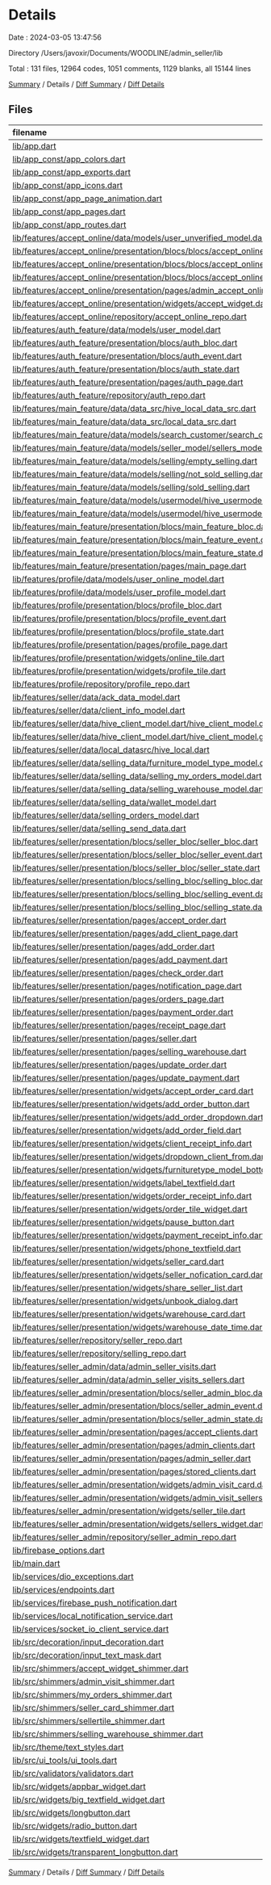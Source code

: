 # Details

Date : 2024-03-05 13:47:56

Directory /Users/javoxir/Documents/WOODLINE/admin_seller/lib

Total : 131 files,  12964 codes, 1051 comments, 1129 blanks, all 15144 lines

[Summary](results.md) / Details / [Diff Summary](diff.md) / [Diff Details](diff-details.md)

## Files
| filename | language | code | comment | blank | total |
| :--- | :--- | ---: | ---: | ---: | ---: |
| [lib/app.dart](/lib/app.dart) | Dart | 68 | 1 | 3 | 72 |
| [lib/app_const/app_colors.dart](/lib/app_const/app_colors.dart) | Dart | 19 | 0 | 2 | 21 |
| [lib/app_const/app_exports.dart](/lib/app_const/app_exports.dart) | Dart | 113 | 0 | 2 | 115 |
| [lib/app_const/app_icons.dart](/lib/app_const/app_icons.dart) | Dart | 26 | 0 | 3 | 29 |
| [lib/app_const/app_page_animation.dart](/lib/app_const/app_page_animation.dart) | Dart | 16 | 0 | 2 | 18 |
| [lib/app_const/app_pages.dart](/lib/app_const/app_pages.dart) | Dart | 59 | 5 | 4 | 68 |
| [lib/app_const/app_routes.dart](/lib/app_const/app_routes.dart) | Dart | 18 | 0 | 1 | 19 |
| [lib/features/accept_online/data/models/user_unverified_model.dart](/lib/features/accept_online/data/models/user_unverified_model.dart) | Dart | 53 | 3 | 12 | 68 |
| [lib/features/accept_online/presentation/blocs/blocs/accept_online_bloc.dart](/lib/features/accept_online/presentation/blocs/blocs/accept_online_bloc.dart) | Dart | 25 | 2 | 7 | 34 |
| [lib/features/accept_online/presentation/blocs/blocs/accept_online_event.dart](/lib/features/accept_online/presentation/blocs/blocs/accept_online_event.dart) | Dart | 10 | 0 | 5 | 15 |
| [lib/features/accept_online/presentation/blocs/blocs/accept_online_state.dart](/lib/features/accept_online/presentation/blocs/blocs/accept_online_state.dart) | Dart | 8 | 13 | 6 | 27 |
| [lib/features/accept_online/presentation/pages/admin_accept_online.dart](/lib/features/accept_online/presentation/pages/admin_accept_online.dart) | Dart | 86 | 3 | 5 | 94 |
| [lib/features/accept_online/presentation/widgets/accept_widget.dart](/lib/features/accept_online/presentation/widgets/accept_widget.dart) | Dart | 105 | 0 | 3 | 108 |
| [lib/features/accept_online/repository/accept_online_repo.dart](/lib/features/accept_online/repository/accept_online_repo.dart) | Dart | 79 | 0 | 6 | 85 |
| [lib/features/auth_feature/data/models/user_model.dart](/lib/features/auth_feature/data/models/user_model.dart) | Dart | 72 | 3 | 16 | 91 |
| [lib/features/auth_feature/presentation/blocs/auth_bloc.dart](/lib/features/auth_feature/presentation/blocs/auth_bloc.dart) | Dart | 52 | 6 | 10 | 68 |
| [lib/features/auth_feature/presentation/blocs/auth_event.dart](/lib/features/auth_feature/presentation/blocs/auth_event.dart) | Dart | 14 | 0 | 10 | 24 |
| [lib/features/auth_feature/presentation/blocs/auth_state.dart](/lib/features/auth_feature/presentation/blocs/auth_state.dart) | Dart | 32 | 1 | 6 | 39 |
| [lib/features/auth_feature/presentation/pages/auth_page.dart](/lib/features/auth_feature/presentation/pages/auth_page.dart) | Dart | 153 | 20 | 8 | 181 |
| [lib/features/auth_feature/repository/auth_repo.dart](/lib/features/auth_feature/repository/auth_repo.dart) | Dart | 45 | 0 | 4 | 49 |
| [lib/features/main_feature/data/data_src/hive_local_data_src.dart](/lib/features/main_feature/data/data_src/hive_local_data_src.dart) | Dart | 22 | 9 | 6 | 37 |
| [lib/features/main_feature/data/data_src/local_data_src.dart](/lib/features/main_feature/data/data_src/local_data_src.dart) | Dart | 124 | 17 | 29 | 170 |
| [lib/features/main_feature/data/models/search_customer/search_customer.dart](/lib/features/main_feature/data/models/search_customer/search_customer.dart) | Dart | 112 | 0 | 11 | 123 |
| [lib/features/main_feature/data/models/seller_model/sellers_model.dart](/lib/features/main_feature/data/models/seller_model/sellers_model.dart) | Dart | 25 | 3 | 9 | 37 |
| [lib/features/main_feature/data/models/selling/empty_selling.dart](/lib/features/main_feature/data/models/selling/empty_selling.dart) | Dart | 51 | 3 | 8 | 62 |
| [lib/features/main_feature/data/models/selling/not_sold_selling.dart](/lib/features/main_feature/data/models/selling/not_sold_selling.dart) | Dart | 59 | 3 | 8 | 70 |
| [lib/features/main_feature/data/models/selling/sold_selling.dart](/lib/features/main_feature/data/models/selling/sold_selling.dart) | Dart | 63 | 3 | 8 | 74 |
| [lib/features/main_feature/data/models/usermodel/hive_usermodel.dart](/lib/features/main_feature/data/models/usermodel/hive_usermodel.dart) | Dart | 11 | 0 | 2 | 13 |
| [lib/features/main_feature/data/models/usermodel/hive_usermodel.g.dart](/lib/features/main_feature/data/models/usermodel/hive_usermodel.g.dart) | Dart | 35 | 4 | 8 | 47 |
| [lib/features/main_feature/presentation/blocs/main_feature_bloc.dart](/lib/features/main_feature/presentation/blocs/main_feature_bloc.dart) | Dart | 12 | 0 | 3 | 15 |
| [lib/features/main_feature/presentation/blocs/main_feature_event.dart](/lib/features/main_feature/presentation/blocs/main_feature_event.dart) | Dart | 10 | 0 | 11 | 21 |
| [lib/features/main_feature/presentation/blocs/main_feature_state.dart](/lib/features/main_feature/presentation/blocs/main_feature_state.dart) | Dart | 21 | 1 | 4 | 26 |
| [lib/features/main_feature/presentation/pages/main_page.dart](/lib/features/main_feature/presentation/pages/main_page.dart) | Dart | 103 | 0 | 8 | 111 |
| [lib/features/profile/data/models/user_online_model.dart](/lib/features/profile/data/models/user_online_model.dart) | Dart | 34 | 3 | 8 | 45 |
| [lib/features/profile/data/models/user_profile_model.dart](/lib/features/profile/data/models/user_profile_model.dart) | Dart | 54 | 3 | 13 | 70 |
| [lib/features/profile/presentation/blocs/profile_bloc.dart](/lib/features/profile/presentation/blocs/profile_bloc.dart) | Dart | 41 | 11 | 11 | 63 |
| [lib/features/profile/presentation/blocs/profile_event.dart](/lib/features/profile/presentation/blocs/profile_event.dart) | Dart | 12 | 0 | 7 | 19 |
| [lib/features/profile/presentation/blocs/profile_state.dart](/lib/features/profile/presentation/blocs/profile_state.dart) | Dart | 29 | 0 | 3 | 32 |
| [lib/features/profile/presentation/pages/profile_page.dart](/lib/features/profile/presentation/pages/profile_page.dart) | Dart | 146 | 2 | 9 | 157 |
| [lib/features/profile/presentation/widgets/online_tile.dart](/lib/features/profile/presentation/widgets/online_tile.dart) | Dart | 38 | 1 | 4 | 43 |
| [lib/features/profile/presentation/widgets/profile_tile.dart](/lib/features/profile/presentation/widgets/profile_tile.dart) | Dart | 32 | 1 | 3 | 36 |
| [lib/features/profile/repository/profile_repo.dart](/lib/features/profile/repository/profile_repo.dart) | Dart | 84 | 0 | 6 | 90 |
| [lib/features/seller/data/ack_data_model.dart](/lib/features/seller/data/ack_data_model.dart) | Dart | 23 | 3 | 9 | 35 |
| [lib/features/seller/data/client_info_model.dart](/lib/features/seller/data/client_info_model.dart) | Dart | 49 | 6 | 17 | 72 |
| [lib/features/seller/data/hive_client_model.dart/hive_client_model.dart](/lib/features/seller/data/hive_client_model.dart/hive_client_model.dart) | Dart | 15 | 0 | 3 | 18 |
| [lib/features/seller/data/hive_client_model.dart/hive_client_model.g.dart](/lib/features/seller/data/hive_client_model.dart/hive_client_model.g.dart) | Dart | 41 | 4 | 8 | 53 |
| [lib/features/seller/data/local_datasrc/hive_local.dart](/lib/features/seller/data/local_datasrc/hive_local.dart) | Dart | 26 | 9 | 6 | 41 |
| [lib/features/seller/data/selling_data/furniture_model_type_model.dart](/lib/features/seller/data/selling_data/furniture_model_type_model.dart) | Dart | 89 | 3 | 12 | 104 |
| [lib/features/seller/data/selling_data/selling_my_orders_model.dart](/lib/features/seller/data/selling_data/selling_my_orders_model.dart) | Dart | 259 | 3 | 21 | 283 |
| [lib/features/seller/data/selling_data/selling_warehouse_model.dart](/lib/features/seller/data/selling_data/selling_warehouse_model.dart) | Dart | 195 | 3 | 25 | 223 |
| [lib/features/seller/data/selling_data/wallet_model.dart](/lib/features/seller/data/selling_data/wallet_model.dart) | Dart | 57 | 3 | 8 | 68 |
| [lib/features/seller/data/selling_orders_model.dart](/lib/features/seller/data/selling_orders_model.dart) | Dart | 187 | 3 | 27 | 217 |
| [lib/features/seller/data/selling_send_data.dart](/lib/features/seller/data/selling_send_data.dart) | Dart | 128 | 0 | 17 | 145 |
| [lib/features/seller/presentation/blocs/seller_bloc/seller_bloc.dart](/lib/features/seller/presentation/blocs/seller_bloc/seller_bloc.dart) | Dart | 190 | 33 | 49 | 272 |
| [lib/features/seller/presentation/blocs/seller_bloc/seller_event.dart](/lib/features/seller/presentation/blocs/seller_bloc/seller_event.dart) | Dart | 63 | 1 | 30 | 94 |
| [lib/features/seller/presentation/blocs/seller_bloc/seller_state.dart](/lib/features/seller/presentation/blocs/seller_bloc/seller_state.dart) | Dart | 56 | 1 | 4 | 61 |
| [lib/features/seller/presentation/blocs/selling_bloc/selling_bloc.dart](/lib/features/seller/presentation/blocs/selling_bloc/selling_bloc.dart) | Dart | 138 | 2 | 25 | 165 |
| [lib/features/seller/presentation/blocs/selling_bloc/selling_event.dart](/lib/features/seller/presentation/blocs/selling_bloc/selling_event.dart) | Dart | 48 | 0 | 26 | 74 |
| [lib/features/seller/presentation/blocs/selling_bloc/selling_state.dart](/lib/features/seller/presentation/blocs/selling_bloc/selling_state.dart) | Dart | 86 | 0 | 4 | 90 |
| [lib/features/seller/presentation/pages/accept_order.dart](/lib/features/seller/presentation/pages/accept_order.dart) | Dart | 156 | 19 | 6 | 181 |
| [lib/features/seller/presentation/pages/add_client_page.dart](/lib/features/seller/presentation/pages/add_client_page.dart) | Dart | 248 | 50 | 15 | 313 |
| [lib/features/seller/presentation/pages/add_order.dart](/lib/features/seller/presentation/pages/add_order.dart) | Dart | 354 | 21 | 10 | 385 |
| [lib/features/seller/presentation/pages/add_payment.dart](/lib/features/seller/presentation/pages/add_payment.dart) | Dart | 391 | 2 | 18 | 411 |
| [lib/features/seller/presentation/pages/check_order.dart](/lib/features/seller/presentation/pages/check_order.dart) | Dart | 369 | 2 | 11 | 382 |
| [lib/features/seller/presentation/pages/notification_page.dart](/lib/features/seller/presentation/pages/notification_page.dart) | Dart | 48 | 0 | 6 | 54 |
| [lib/features/seller/presentation/pages/orders_page.dart](/lib/features/seller/presentation/pages/orders_page.dart) | Dart | 227 | 0 | 7 | 234 |
| [lib/features/seller/presentation/pages/payment_order.dart](/lib/features/seller/presentation/pages/payment_order.dart) | Dart | 193 | 0 | 10 | 203 |
| [lib/features/seller/presentation/pages/receipt_page.dart](/lib/features/seller/presentation/pages/receipt_page.dart) | Dart | 324 | 2 | 16 | 342 |
| [lib/features/seller/presentation/pages/seller.dart](/lib/features/seller/presentation/pages/seller.dart) | Dart | 121 | 107 | 14 | 242 |
| [lib/features/seller/presentation/pages/selling_warehouse.dart](/lib/features/seller/presentation/pages/selling_warehouse.dart) | Dart | 392 | 0 | 12 | 404 |
| [lib/features/seller/presentation/pages/update_order.dart](/lib/features/seller/presentation/pages/update_order.dart) | Dart | 316 | 15 | 15 | 346 |
| [lib/features/seller/presentation/pages/update_payment.dart](/lib/features/seller/presentation/pages/update_payment.dart) | Dart | 348 | 2 | 16 | 366 |
| [lib/features/seller/presentation/widgets/accept_order_card.dart](/lib/features/seller/presentation/widgets/accept_order_card.dart) | Dart | 170 | 0 | 5 | 175 |
| [lib/features/seller/presentation/widgets/add_order_button.dart](/lib/features/seller/presentation/widgets/add_order_button.dart) | Dart | 50 | 0 | 3 | 53 |
| [lib/features/seller/presentation/widgets/add_order_dropdown.dart](/lib/features/seller/presentation/widgets/add_order_dropdown.dart) | Dart | 81 | 0 | 4 | 85 |
| [lib/features/seller/presentation/widgets/add_order_field.dart](/lib/features/seller/presentation/widgets/add_order_field.dart) | Dart | 77 | 0 | 5 | 82 |
| [lib/features/seller/presentation/widgets/client_receipt_info.dart](/lib/features/seller/presentation/widgets/client_receipt_info.dart) | Dart | 62 | 0 | 4 | 66 |
| [lib/features/seller/presentation/widgets/dropdown_client_from.dart](/lib/features/seller/presentation/widgets/dropdown_client_from.dart) | Dart | 203 | 5 | 3 | 211 |
| [lib/features/seller/presentation/widgets/furnituretype_model_bottom_sheet.dart](/lib/features/seller/presentation/widgets/furnituretype_model_bottom_sheet.dart) | Dart | 148 | 0 | 3 | 151 |
| [lib/features/seller/presentation/widgets/label_textfield.dart](/lib/features/seller/presentation/widgets/label_textfield.dart) | Dart | 40 | 0 | 4 | 44 |
| [lib/features/seller/presentation/widgets/order_receipt_info.dart](/lib/features/seller/presentation/widgets/order_receipt_info.dart) | Dart | 95 | 0 | 3 | 98 |
| [lib/features/seller/presentation/widgets/order_tile_widget.dart](/lib/features/seller/presentation/widgets/order_tile_widget.dart) | Dart | 81 | 0 | 6 | 87 |
| [lib/features/seller/presentation/widgets/pause_button.dart](/lib/features/seller/presentation/widgets/pause_button.dart) | Dart | 74 | 0 | 3 | 77 |
| [lib/features/seller/presentation/widgets/payment_receipt_info.dart](/lib/features/seller/presentation/widgets/payment_receipt_info.dart) | Dart | 78 | 0 | 1 | 79 |
| [lib/features/seller/presentation/widgets/phone_textfield.dart](/lib/features/seller/presentation/widgets/phone_textfield.dart) | Dart | 157 | 1 | 7 | 165 |
| [lib/features/seller/presentation/widgets/seller_card.dart](/lib/features/seller/presentation/widgets/seller_card.dart) | Dart | 227 | 383 | 15 | 625 |
| [lib/features/seller/presentation/widgets/seller_nofication_card.dart](/lib/features/seller/presentation/widgets/seller_nofication_card.dart) | Dart | 76 | 0 | 3 | 79 |
| [lib/features/seller/presentation/widgets/share_seller_list.dart](/lib/features/seller/presentation/widgets/share_seller_list.dart) | Dart | 100 | 0 | 8 | 108 |
| [lib/features/seller/presentation/widgets/unbook_dialog.dart](/lib/features/seller/presentation/widgets/unbook_dialog.dart) | Dart | 96 | 0 | 1 | 97 |
| [lib/features/seller/presentation/widgets/warehouse_card.dart](/lib/features/seller/presentation/widgets/warehouse_card.dart) | Dart | 280 | 0 | 13 | 293 |
| [lib/features/seller/presentation/widgets/warehouse_date_time.dart](/lib/features/seller/presentation/widgets/warehouse_date_time.dart) | Dart | 89 | 0 | 6 | 95 |
| [lib/features/seller/repository/seller_repo.dart](/lib/features/seller/repository/seller_repo.dart) | Dart | 252 | 1 | 10 | 263 |
| [lib/features/seller/repository/selling_repo.dart](/lib/features/seller/repository/selling_repo.dart) | Dart | 330 | 4 | 26 | 360 |
| [lib/features/seller_admin/data/admin_seller_visits.dart](/lib/features/seller_admin/data/admin_seller_visits.dart) | Dart | 97 | 3 | 18 | 118 |
| [lib/features/seller_admin/data/admin_seller_visits_sellers.dart](/lib/features/seller_admin/data/admin_seller_visits_sellers.dart) | Dart | 35 | 3 | 9 | 47 |
| [lib/features/seller_admin/presentation/blocs/seller_admin_bloc.dart](/lib/features/seller_admin/presentation/blocs/seller_admin_bloc.dart) | Dart | 91 | 14 | 19 | 124 |
| [lib/features/seller_admin/presentation/blocs/seller_admin_event.dart](/lib/features/seller_admin/presentation/blocs/seller_admin_event.dart) | Dart | 29 | 1 | 15 | 45 |
| [lib/features/seller_admin/presentation/blocs/seller_admin_state.dart](/lib/features/seller_admin/presentation/blocs/seller_admin_state.dart) | Dart | 65 | 0 | 7 | 72 |
| [lib/features/seller_admin/presentation/pages/accept_clients.dart](/lib/features/seller_admin/presentation/pages/accept_clients.dart) | Dart | 139 | 0 | 6 | 145 |
| [lib/features/seller_admin/presentation/pages/admin_clients.dart](/lib/features/seller_admin/presentation/pages/admin_clients.dart) | Dart | 76 | 0 | 5 | 81 |
| [lib/features/seller_admin/presentation/pages/admin_seller.dart](/lib/features/seller_admin/presentation/pages/admin_seller.dart) | Dart | 166 | 24 | 15 | 205 |
| [lib/features/seller_admin/presentation/pages/stored_clients.dart](/lib/features/seller_admin/presentation/pages/stored_clients.dart) | Dart | 108 | 0 | 5 | 113 |
| [lib/features/seller_admin/presentation/widgets/admin_visit_card.dart](/lib/features/seller_admin/presentation/widgets/admin_visit_card.dart) | Dart | 153 | 4 | 5 | 162 |
| [lib/features/seller_admin/presentation/widgets/admin_visit_sellers.dart](/lib/features/seller_admin/presentation/widgets/admin_visit_sellers.dart) | Dart | 365 | 158 | 8 | 531 |
| [lib/features/seller_admin/presentation/widgets/seller_tile.dart](/lib/features/seller_admin/presentation/widgets/seller_tile.dart) | Dart | 39 | 0 | 4 | 43 |
| [lib/features/seller_admin/presentation/widgets/sellers_widget.dart](/lib/features/seller_admin/presentation/widgets/sellers_widget.dart) | Dart | 106 | 0 | 6 | 112 |
| [lib/features/seller_admin/repository/seller_admin_repo.dart](/lib/features/seller_admin/repository/seller_admin_repo.dart) | Dart | 166 | 0 | 9 | 175 |
| [lib/firebase_options.dart](/lib/firebase_options.dart) | Dart | 54 | 12 | 4 | 70 |
| [lib/main.dart](/lib/main.dart) | Dart | 28 | 0 | 3 | 31 |
| [lib/services/dio_exceptions.dart](/lib/services/dio_exceptions.dart) | Dart | 46 | 0 | 5 | 51 |
| [lib/services/endpoints.dart](/lib/services/endpoints.dart) | Dart | 21 | 10 | 4 | 35 |
| [lib/services/firebase_push_notification.dart](/lib/services/firebase_push_notification.dart) | Dart | 40 | 0 | 12 | 52 |
| [lib/services/local_notification_service.dart](/lib/services/local_notification_service.dart) | Dart | 38 | 0 | 8 | 46 |
| [lib/services/socket_io_client_service.dart](/lib/services/socket_io_client_service.dart) | Dart | 135 | 1 | 21 | 157 |
| [lib/src/decoration/input_decoration.dart](/lib/src/decoration/input_decoration.dart) | Dart | 15 | 0 | 4 | 19 |
| [lib/src/decoration/input_text_mask.dart](/lib/src/decoration/input_text_mask.dart) | Dart | 44 | 4 | 11 | 59 |
| [lib/src/shimmers/accept_widget_shimmer.dart](/lib/src/shimmers/accept_widget_shimmer.dart) | Dart | 46 | 0 | 4 | 50 |
| [lib/src/shimmers/admin_visit_shimmer.dart](/lib/src/shimmers/admin_visit_shimmer.dart) | Dart | 94 | 0 | 3 | 97 |
| [lib/src/shimmers/my_orders_shimmer.dart](/lib/src/shimmers/my_orders_shimmer.dart) | Dart | 52 | 0 | 3 | 55 |
| [lib/src/shimmers/seller_card_shimmer.dart](/lib/src/shimmers/seller_card_shimmer.dart) | Dart | 47 | 0 | 3 | 50 |
| [lib/src/shimmers/sellertile_shimmer.dart](/lib/src/shimmers/sellertile_shimmer.dart) | Dart | 33 | 0 | 3 | 36 |
| [lib/src/shimmers/selling_warehouse_shimmer.dart](/lib/src/shimmers/selling_warehouse_shimmer.dart) | Dart | 69 | 0 | 3 | 72 |
| [lib/src/theme/text_styles.dart](/lib/src/theme/text_styles.dart) | Dart | 53 | 0 | 3 | 56 |
| [lib/src/ui_tools/ui_tools.dart](/lib/src/ui_tools/ui_tools.dart) | Dart | 22 | 0 | 2 | 24 |
| [lib/src/validators/validators.dart](/lib/src/validators/validators.dart) | Dart | 26 | 0 | 6 | 32 |
| [lib/src/widgets/appbar_widget.dart](/lib/src/widgets/appbar_widget.dart) | Dart | 35 | 0 | 5 | 40 |
| [lib/src/widgets/big_textfield_widget.dart](/lib/src/widgets/big_textfield_widget.dart) | Dart | 52 | 4 | 3 | 59 |
| [lib/src/widgets/longbutton.dart](/lib/src/widgets/longbutton.dart) | Dart | 79 | 0 | 3 | 82 |
| [lib/src/widgets/radio_button.dart](/lib/src/widgets/radio_button.dart) | Dart | 58 | 0 | 5 | 63 |
| [lib/src/widgets/textfield_widget.dart](/lib/src/widgets/textfield_widget.dart) | Dart | 118 | 4 | 3 | 125 |
| [lib/src/widgets/transparent_longbutton.dart](/lib/src/widgets/transparent_longbutton.dart) | Dart | 50 | 0 | 3 | 53 |

[Summary](results.md) / Details / [Diff Summary](diff.md) / [Diff Details](diff-details.md)